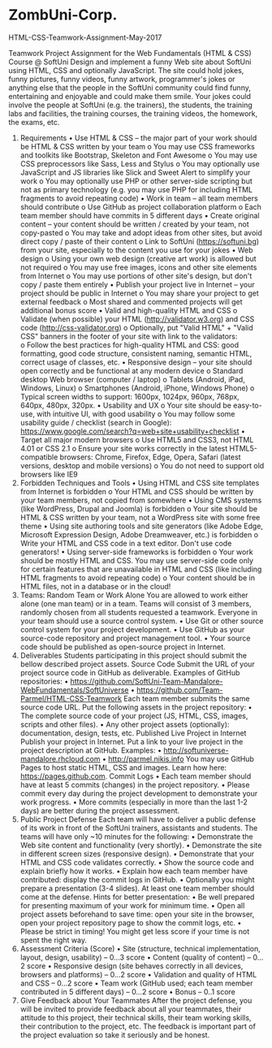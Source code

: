 # ZombUni-Corp.
HTML-CSS-Teamwork-Assignment-May-2017

Teamwork Project Assignment for the Web Fundamentals (HTML & CSS) Course @ SoftUni
Design and implement a funny Web site about SoftUni using HTML, CSS and optionally JavaScript. The site could hold jokes, funny pictures, funny videos, funny artwork, programmer's jokes or anything else that the people in the SoftUni community could find funny, entertaining and enjoyable and could make them smile. Your jokes could involve the people at SoftUni (e.g. the trainers), the students, the training labs and facilities, the training courses, the training videos, the homework, the exams, etc.
1.	Requirements
•	Use HTML & CSS – the major part of your work should be HTML & CSS written by your team
o	You may use CSS frameworks and toolkits like Bootstrap, Skeleton and Font Awesome
o	You may use CSS preprocessors like Sass, Less and Stylus
o	You may optionally use JavaScript and JS libraries like Slick and Sweet Alert to simplify your work
o	You may optionally use PHP or other server-side scripting but not as primary technology (e.g. you may use PHP for including HTML fragments to avoid repeating code)
•	Work in team – all team members should contribute
o	Use GitHub as project collaboration platform
o	Each team member should have commits in 5 different days
•	Create original content – your content should be written / created by your team, not copy-pasted
o	You may take and adopt ideas from other sites, but avoid direct copy / paste of their content
o	Link to SoftUni (https://softuni.bg) from your site, especially to the content you use for your jokes
•	Web design
o	Using your own web design (creative art work) is allowed but not required
o	You may use free images, icons and other site elements from Internet
o	You may use portions of other site's design, but don't copy / paste them entirely
•	Publish your project live in Internet – your project should be public in Internet
o	You may share your project to get external feedback
o	Most shared and commented projects will get additional bonus score
•	Valid and high-quality HTML and CSS
o	Validate (when possible) your HTML (http://validator.w3.org) and CSS code (http://css-validator.org)
o	Optionally, put "Valid HTML" + "Valid CSS" banners in the footer of your site with link to the validators:    
o	Follow the best practices for high-quality HTML and CSS: good formatting, good code structure, consistent naming, semantic HTML, correct usage of classes, etc.
•	Responsive design – your site should open correctly and be functional at any modern device
o	Standard desktop Web browser (computer / laptop)
o	Tablets (Android, iPad, Windows, Linux)
o	Smartphones (Android, iPhone, Windows Phone)
o	Typical screen widths to support: 1600px, 1024px, 960px, 768px, 640px, 480px, 320px.
•	Usability and UX
o	Your site should be easy-to-use, with intuitive UI, with good usability
o	You may follow some usability guide / checklist (search in Google): https://www.google.com/search?q=web+site+usability+checklist
•	Target all major modern browsers
o	Use HTML5 and CSS3, not HTML 4.01 or CSS 2.1
o	Ensure your site works correctly in the latest HTML5-compatible browsers: Chrome, Firefox, Edge, Opera, Safari (latest versions, desktop and mobile versions)
o	You do not need to support old browsers like IE9
2.	Forbidden Techniques and Tools
•	Using HTML and CSS site templates from Internet is forbidden
o	Your HTML and CSS should be written by your team members, not copied from somewhere
•	Using CMS systems (like WordPress, Drupal and Joomla) is forbidden
o	Your site should be HTML & CSS written by your team, not a WordPress site with some free theme
•	Using site authoring tools and site generators (like Adobe Edge, Microsoft Expression Design, Adobe Dreamweaver, etc.) is forbidden
o	Write your HTML and CSS code in a text editor. Don't use code generators!
•	Using server-side frameworks is forbidden
o	Your work should be mostly HTML and CSS. You may use server-side code only for certain features that are unavailable in HTML and CSS (like including HTML fragments to avoid repeating code)
o	Your content should be in HTML files, not in a database or in the cloud!
3.	Teams: Random Team or Work Alone
You are allowed to work either alone (one man team) or in a team. Teams will consist of 3 members, randomly chosen from all students requested a teamwork.
Everyone in your team should use a source control system.
•	Use Git or other source control system for your project development.
•	Use GitHub as your source-code repository and project management tool.
•	Your source code should be published as open-source project in Internet.
4.	Deliverables
Students participating in this project should submit the bellow described project assets.
Source Code
Submit the URL of your project source code in GitHub as deliverable. Examples of GitHub repositories:
•	https://github.com/SoftUni-Team-Mandalore-WebFundamentals/SoftUniverse
•	https://github.com/Team-Parmel/HTML-CSS-Teamwork 
Each team member submits the same source code URL.
Put the following assets in the project repository:
•	The complete source code of your project (JS, HTML, CSS, images, scripts and other files).
•	Any other project assets (optionally): documentation, design, tests, etc.
Published Live Project in Internet
Publish your project in Internet. Put a link to your live project in the project description at GitHub. Examples:
•	http://softuniverse-mandalore.rhcloud.com
•	http://parmel.nikis.info
You may use GitHub Pages to host static HTML, CSS and images. Learn how here: https://pages.github.com.
Commit Logs
•	Each team member should have at least 5 commits (changes) in the project repository.
•	Please commit every day during the project development to demonstrate your work progress.
•	More commits (especially in more than the last 1-2 days) are better during the project assessment.
5.	Public Project Defense
Each team will have to deliver a public defense of its work in front of the SoftUni trainers, assistants and students.
The teams will have only ~10 minutes for the following:
•	Demonstrate the Web site content and functionality (very shortly).
•	Demonstrate the site in different screen sizes (responsive design).
•	Demonstrate that your HTML and CSS code validates correctly.
•	Show the source code and explain briefly how it works.
•	Explain how each team member have contributed: display the commit logs in GitHub.
•	Optionally you might prepare a presentation (3-4 slides).
At least one team member should come at the defense.
Hints for better presentation:
•	Be well prepared for presenting maximum of your work for minimum time.
•	Open all project assets beforehand to save time: open your site in the browser, open your project repository page to show the commit logs, etc.
•	Please be strict in timing! You might get less score if your time is not spent the right way.
6.	Assessment Criteria (Score)
•	Site (structure, technical implementation, layout, design, usability) – 0…3 score
•	Content (quality of content) – 0…2 score
•	Responsive design (site behaves correctly in all devices, browsers and platforms) – 0…2 score
•	Validation and quality of HTML and CSS – 0…2 score
•	Team work (GitHub used; each team member contributed in 5 different days) – 0…2 score
•	Bonus – 0..1 score
7.	Give Feedback about Your Teammates
After the project defense, you will be invited to provide feedback about all your teammates, their attitude to this project, their technical skills, their team working skills, their contribution to the project, etc. The feedback is important part of the project evaluation so take it seriously and be honest.

